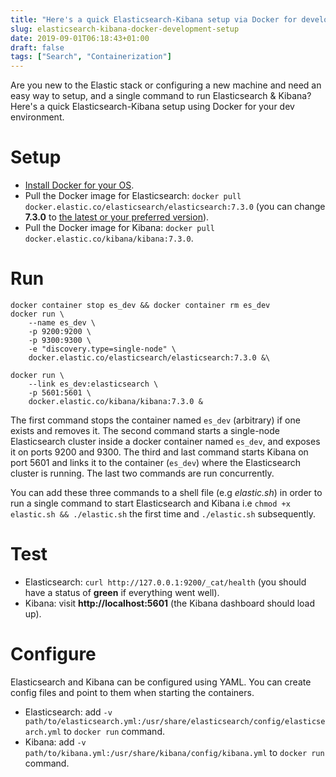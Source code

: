 ```yaml
---
title: "Here's a quick Elasticsearch-Kibana setup via Docker for development"
slug: elasticsearch-kibana-docker-development-setup
date: 2019-09-01T06:18:43+01:00
draft: false
tags: ["Search", "Containerization"]
---
```


Are you new to the Elastic stack or configuring a new machine and need an easy way to setup, and a single command to run Elasticsearch & Kibana? Here's a quick Elasticsearch-Kibana setup using Docker for your dev environment.

# Setup
- [Install Docker for your OS](https://docs.docker.com/install/).
- Pull the Docker image for Elasticsearch: `docker pull docker.elastic.co/elasticsearch/elasticsearch:7.3.0` (you can change __7.3.0__ to [the latest or your preferred version](https://www.docker.elastic.co/)).
- Pull the Docker image for Kibana: `docker pull docker.elastic.co/kibana/kibana:7.3.0`.

# Run
```shell
docker container stop es_dev && docker container rm es_dev
docker run \
    --name es_dev \
    -p 9200:9200 \
    -p 9300:9300 \
    -e "discovery.type=single-node" \
    docker.elastic.co/elasticsearch/elasticsearch:7.3.0 &\

docker run \
    --link es_dev:elasticsearch \
    -p 5601:5601 \
    docker.elastic.co/kibana/kibana:7.3.0 &
```

The first command stops the container named `es_dev` (arbitrary) if one exists and removes it. The second command starts a single-node Elasticsearch cluster inside a docker container named `es_dev`, and exposes it on ports 9200 and 9300. The third and last command starts Kibana on port 5601 and links it to the container (`es_dev`) where the Elasticsearch cluster is running. The last two commands are run concurrently.

You can add these three commands to a shell file (e.g _elastic.sh_) in order to run a single command to start Elasticsearch and Kibana i.e `chmod +x elastic.sh && ./elastic.sh` the first time and `./elastic.sh` subsequently.

# Test
- Elasticsearch: `curl http://127.0.0.1:9200/_cat/health` (you should have a status of __green__ if everything went well).
- Kibana: visit __http://localhost:5601__ (the Kibana dashboard should load up).

# Configure
Elasticsearch and Kibana can be configured using YAML. You can create config files and point to them when starting the containers.

- Elasticsearch: add `-v path/to/elasticsearch.yml:/usr/share/elasticsearch/config/elasticsearch.yml` to `docker run` command.
- Kibana: add `-v path/to/kibana.yml:/usr/share/kibana/config/kibana.yml` to `docker run` command.
